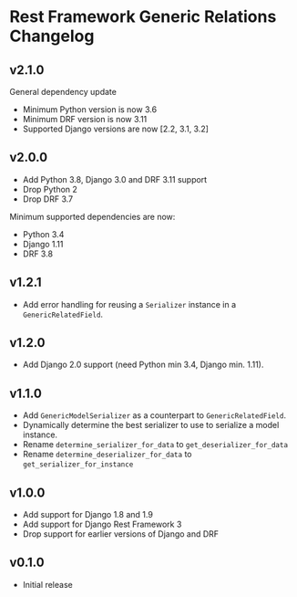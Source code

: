 # Rest Framework Generic Relations Changelog

## v2.1.0

General dependency update

* Minimum Python version is now 3.6
* Minimum DRF version is now 3.11
* Supported Django versions are now [2.2, 3.1, 3.2]

## v2.0.0

* Add Python 3.8, Django 3.0 and DRF 3.11 support
* Drop Python 2
* Drop DRF 3.7

Minimum supported dependencies are now:
* Python 3.4
* Django 1.11
* DRF 3.8

## v1.2.1
* Add error handling for reusing a `Serializer` instance in a `GenericRelatedField`.

## v1.2.0

* Add Django 2.0 support (need Python min 3.4, Django min. 1.11).

## v1.1.0

* Add `GenericModelSerializer` as a counterpart to `GenericRelatedField`.
* Dynamically determine the best serializer to use to serialize a model instance.
* Rename `determine_serializer_for_data` to `get_deserializer_for_data`
* Rename `determine_deserializer_for_data` to `get_serializer_for_instance`

## v1.0.0

* Add support for Django 1.8 and 1.9
* Add support for Django Rest Framework 3
* Drop support for earlier versions of Django and DRF

## v0.1.0

* Initial release
